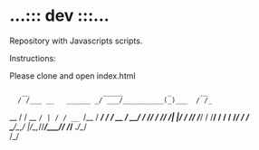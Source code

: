 # ...::: dev :::...

Repository with Javascripts scripts.


Instructions: 

Please clone and open index.html

       __                  _____           _       __ 
      / /___ __   ______ _/ ___/__________(_)___  / /_
 __  / / __ `/ | / / __ `/\__ \/ ___/ ___/ / __ \/ __/
/ /_/ / /_/ /| |/ / /_/ /___/ / /__/ /  / / /_/ / /_  
\____/\__,_/ |___/\__,_//____/\___/_/  /_/ .___/\__/  
                                        /_/           